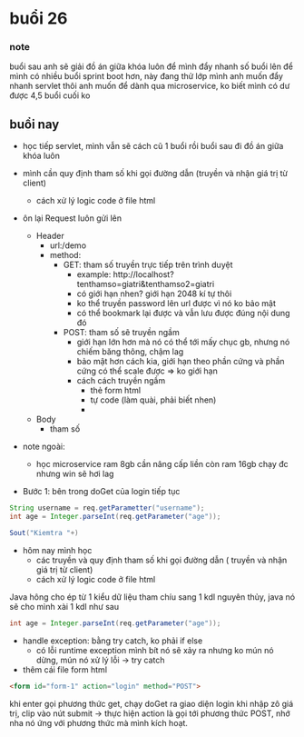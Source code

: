 # buổi 26

### note
buổi sau anh sẽ giải đồ án giữa khóa luôn để mình đẩy nhanh số buổi lên để mình có nhiều buổi sprint boot hơn, này đang thử lớp mình
anh muốn đẩy nhanh servlet thôi
anh muốn để dành qua microservice, ko biết mình có dư được 4,5 buổi cuối ko

## buổi nay 
- học tiếp servlet, mình vẫn sẽ cách cũ 1 buổi rồi buổi sau đi đồ án giữa khóa luôn

- mình cần quy định tham số khi gọi đường dẫn (truyền và nhận giá trị từ client)
  - cách xử lý logic code ở file html
- ôn lại Request luôn gửi lên
  - Header
    - url:/demo
    - method: 
      - GET: tham số truyền trực tiếp trên trình duyệt
        - example: http://localhost?tenthamso=giatri&tenthamso2=giatri
        - có giới hạn nhen? giới hạn 2048 kí tự thôi
        - ko thể truyền password lên url được vì nó ko bảo mật
        - có thể bookmark lại được và vẫn lưu được đúng nội dung đó
      - POST: tham số sẽ truyền ngầm
        - giới hạn lớn hơn mà nó có thể tới mấy chục gb, nhưng nó chiếm băng thông, chậm lag 
        - bảo mật hơn cách kia, giới hạn theo phần cứng và phần cứng có thể scale được => ko giới hạn
        - cách cách truyền ngầm
          - thẻ form html
          - tự code (làm quài, phải biết nhen)
          - 
  - Body
    - tham số
- note ngoài: 
  - học microservice ram 8gb cần nâng cấp liền còn ram 16gb chạy đc nhưng win sẽ hơi lag

- Bước 1: bên trong doGet của login tiếp tục
```java
String username = req.getParametter("username");
int age = Integer.parseInt(req.getParameter("age"));

Sout("Kiemtra "+)
```
- hôm nay mình học 
  - các truyền và quy định tham số khi gọi đường dẫn ( truyền và nhận giá trị từ client)
  - cách xử lý logic code ở file html


Java hông cho ép từ 1 kiểu dữ liệu tham chíu sang 1 kdl nguyên thủy, java nó sẽ cho mình xài 1 kdl như sau
```java
int age = Integer.parseInt(req.getParameter("age"));
```

- handle exception: bằng try catch, ko phải if else
  - có lỗi runtime exception mình bít nó sẽ xảy ra nhưng ko mún nó dừng, mún nó xử lý lỗi -> try catch
- thêm cái file form html
```html
<form id="form-1" action="login" method="POST">
```
khi enter gọi phương thức get, chạy doGet ra giao diện login
khi nhập zô giá trị, clip vào nút submit -> thực hiện action là gọi tới phương thức POST, nhớ nha nó ứng với phương thức mà mình kích hoạt.
